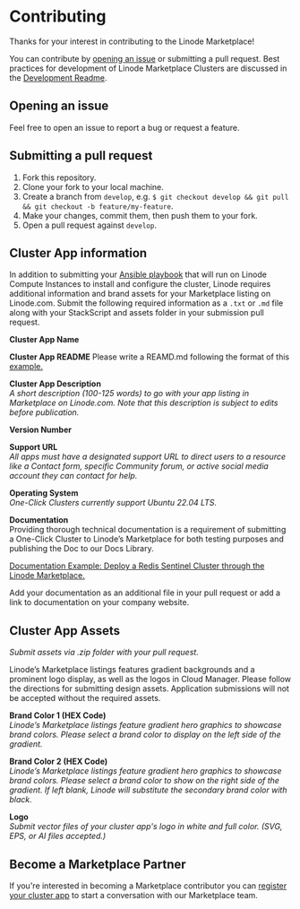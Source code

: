 # Contributing

Thanks for your interest in contributing to the Linode Marketplace!

You can contribute by [opening an issue](https://github.comlinode-solutions/marketplace-partners-sample-app/issues) or submitting a pull request. Best practices for development of Linode Marketplace Clusters are discussed in the [Development Readme](DEVELOPMENT.md).

## Opening an issue

Feel free to open an issue to report a bug or request a feature.

## Submitting a pull request

1. Fork this repository.
2. Clone your fork to your local machine.
3. Create a branch from `develop`, e.g. `$ git checkout develop && git pull && git checkout -b feature/my-feature`.
4. Make your changes, commit them, then push them to your fork.
5. Open a pull request against `develop`.

## Cluster App information

In addition to submitting your [Ansible playbook](https://docs.ansible.com/ansible/2.8/user_guide/playbooks.html) that will run on Linode Compute Instances to install and configure the cluster, Linode requires additional information and brand assets for your Marketplace listing on Linode.com. Submit the following required information as a `.txt` or `.md` file along with your StackScript and assets folder in your submission pull request.

**Cluster App Name**

**Cluster App README**
Please write a REAMD.md following the format of this [example.](EXAMPLE_README.md) 

**Cluster App Description**  
*A short description (100-125 words) to go with your app listing in Marketplace on Linode.com. Note that this description is subject to edits before publication.*

**Version Number**

**Support URL**  
*All apps must have a designated support URL to direct users to a resource like a Contact form, specific Community forum, or active social media account they can contact for help.*

**Operating System**  
*One-Click Clusters currently support Ubuntu 22.04 LTS.*

**Documentation**  
Providing thorough technical documentation is a requirement of submitting a One-Click Cluster to Linode’s Marketplace for both testing purposes and publishing the Doc to our Docs Library.

[Documentation Example: Deploy a Redis Sentinel Cluster through the Linode Marketplace.](https://www.linode.com/docs/products/tools/marketplace/guides/redis-cluster/)

Add your documentation as an additional file in your pull request or add a link to documentation on your company website.

## Cluster App Assets

*Submit assets via .zip folder with your pull request.*

Linode’s Marketplace listings features gradient backgrounds and a prominent logo display, as well as the logos in Cloud Manager. Please follow the directions for submitting design assets. Application submissions will not be accepted without the required assets.

**Brand Color 1 (HEX Code)**  
*Linode’s Marketplace listings feature gradient hero graphics to showcase brand colors. Please select a brand color to display on the left side of the gradient.*

**Brand Color 2 (HEX Code)**  
*Linode’s Marketplace listings feature gradient hero graphics to showcase brand colors. Please select a brand color to show on the right side of the gradient. If left blank, Linode will substitute the secondary brand color with black.*

**Logo**  
*Submit vector files of your cluster app's logo in white and full color. (SVG, EPS, or AI files accepted.)*

## Become a Marketplace Partner

If you're interested in becoming a Marketplace contributor you can [register your cluster app](https://www.linode.com/marketplace/app-partners/) to start a conversation with our Marketplace team.
